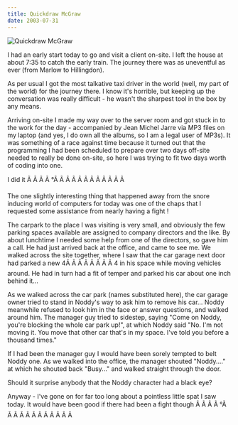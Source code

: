 ```yaml
---
title: Quickdraw McGraw
date: 2003-07-31
---
```


![Quickdraw McGraw](https://source.unsplash.com/9ZQzrLWV52M/1600x900)

I had an early start today to go and visit a client on-site. I left the house at about 7:35 to catch the early train. The journey there was as uneventful as ever (from Marlow to Hillingdon).

As per usual I got the most talkative taxi driver in the world (well, my part of the world) for the journey there. I know it's horrible, but keeping up the conversation was really difficult - he wasn't the sharpest tool in the box by any means.

Arriving on-site I made my way over to the server room and got stuck in to the work for the day - accompanied by Jean Michel Jarre via MP3 files on my laptop (and yes, I do own all the albums, so I am a legal user of MP3s). It was something of a race against time because it turned out that the programming I had been scheduled to prepare over two days off-site needed to really be done on-site, so here I was trying to fit two days worth of coding into one.

I did it Ã Ã Ã Ã °Ã Ã Ã Ã Ã Ã Ã Ã Ã Ã Ã Ã 

The one slightly interesting thing that happened away from the snore inducing world of computers for today was one of the chaps that I requested some assistance from nearly having a fight !

The carpark to the place I was visiting is very small, and obviously the few parking spaces available are assigned to company directors and the like. By about lunchtime I needed some help from one of the directors, so gave him a call. He had just arrived back at the office, and came to see me. We walked across the site together, where I saw that the car garage next door had parked a new 4Ã Ã Ã Ã Ã Ã Ã Ã 4 in his space while moving vehicles around. He had in turn had a fit of temper and parked his car about one inch behind it...

As we walked across the car park (names substituted here), the car garage owner tried to stand in Noddy's way to ask him to remove his car... Noddy meanwhile refused to look him in the face or answer questions, and walked around him. The manager guy tried to sidestep, saying "Come on Noddy, you're blocking the whole car park up!", at which Noddy said "No. I'm not moving it. You move that other car that's in my space. I've told you before a thousand times."

If I had been the manager guy I would have been sorely tempted to belt Noddy one. As we walked into the office, the manager shouted "Noddy...." at which he shouted back "Busy..." and walked straight through the door.

Should it surprise anybody that the Noddy character had a black eye?

Anyway - I've gone on for far too long about a pointless little spat I saw today. It would have been good if there had been a fight though Ã Ã Ã Ã °Ã Ã Ã Ã Ã Ã Ã Ã Ã Ã Ã Ã 